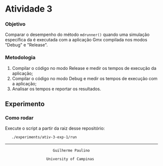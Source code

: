 # Atividade 3

### Objetivo

Comparar o desempenho do método `mdrunner()` quando uma simulação específica da é executada com a aplicação Gmx compilada nos modos "Debug" e "Release".

### Metodologia

1. Compilar o código no modo Release e medir os tempos de execução da aplicação;
2. Compilar o código no modo Debug e medir os tempos de execução com a aplicação;
3. Analisar os tempos e reportar os resultados.

## Experimento

### Como rodar

Execute o script a partir da raiz desse repositório: 

```sh
   ./experiments/ativ-3-exp-1/run
```

---


                          Guilherme Paulino

                       University of Campinas

